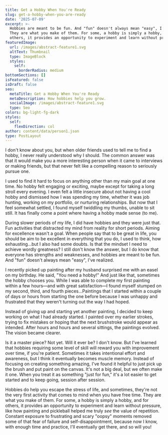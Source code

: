 ```yaml
---
title: Get a Hobby When You're Ready
slug: get-a-hobby-when-you-are-ready
date: '2025-07-09'
excerpt: >-
  Hobbies are meant to be fun. And "fun" doesn't always mean "easy", I've realized. 
  They are what you make of them. For some, a hobby is simply a hobby, and for 
  others, it provides an opportunity to experiment and learn without pressure.
featuredImage:
  url: /images/abstract-feature1.svg
  altText: Thumbnail
  type: ImageBlock
  styles:
    self:
      borderRadius: medium
bottomSections: []
isFeatured: false
isDraft: false
seo:
  metaTitle: Get a Hobby When You're Ready
  metaDescription: How hobbies help you grow.
  socialImage: /images/abstract-feature1.svg
  type: Seo
colors: bg-light-fg-dark
styles:
  self:
    flexDirection: col
author: content/data/person1.json
type: PostLayout
---
```


I don't know about you, but when older friends used to tell me to find a hobby, I never really understood why I should. The common answer was that it would make you a more interesting person when it came to interviews or making friends, but that never felt like a compelling reason to seriously pursue one.

I used to find it hard to focus on anything other than my main goal at one time. No hobby felt engaging or exciting, maybe except for taking a long stroll every evening. I even felt a little insecure about not having a cool hobby and dismissed how I was spending my time, whether it was job hunting, working on my portfolio, or nurturing relationships. But now that I feel somewhat settled, I found myself twiddling my thumbs, unable to sit still. It has finally come a point where having a hobby made sense (to me).

During slower periods of my life, I did have hobbies and they were just that. Fun activities that distracted my mind from reality for short periods. Aiming for excellence wasn't a goal. When people say that to be great in life, you should be aim to be excellent in everything that you do, I used to think, how exhausting...but I also had some doubts. Is that the mindset I need to achieve wordly greatness? I still don't know the answer, but I do know that everyone has strengths and weaknesses, and hobbies are meant to be fun. And "fun" doesn't always mean "easy", I've realized.

I recently picked up painting after my husband surprised me with an easel on my birthday. He said, "You need a hobby!" And just like that, sometimes the hobby chooses you. While I was able to complete my first painting within a few hours—and with great satisfaction—I found myself stumped on my second, third, and fourth pieces...Paintings that I started within a couple of days or hours from starting the one before because I was unhappy and frustrated that they weren't turning out the way I had hoped.

Instead of giving up and starting yet another painting, I decided to keep working on what I had already started. I painted over my earlier strokes, trying to fix mistakes or hoping that the next brushstroke would appear as intended. After hours and hours and several sittings, the paintings evolved. The vision became clearer.

Is it a master piece? Not yet. Will it ever be? I don't know. But I've learned that hobbies requiring some level of skill will reward you with improvement over time, if you're patient. Sometimes it takes intentional effort and awareness, but I think it eventually becomes muscle memory. Instead of focusing on creating something amazing, I've found it helpful to just pick up the brush and put paint on the canvas. It's not a big deal, but we often make it one. When you treat it as something "just for fun," it's a lot easier to get started and to keep going, session after session.

Hobbies do help you escape the stress of life, and sometimes, they're not the very first activity that comes to mind when you have free time. They are what you make of them. For some, a hobby is simply a hobby, and for others, it provides an opportunity to experiment and learn without pressure, like how painting and pickleball helped me truly *see* the value of repetition. Constant exposure to frustrating and scary "oopsy" moments removed some of that fear of failure and self-disappointment, because now I know, with enough time and practice, I'll eventually get there, and so will you!
